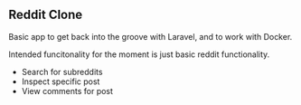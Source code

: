 ## Reddit Clone
Basic app to get back into the groove with Laravel, and to work with Docker.

Intended funcitonality for the moment is just basic reddit functionality.

- Search for subreddits
- Inspect specific post
- View comments for post